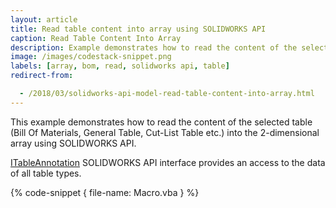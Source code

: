 ```yaml
---
layout: article
title: Read table content into array using SOLIDWORKS API
caption: Read Table Content Into Array
description: Example demonstrates how to read the content of the selected table (Bill Of Materials, General Table, Cut-List Table etc.) into the 2-dimensional array
image: /images/codestack-snippet.png
labels: [array, bom, read, solidworks api, table]
redirect-from:

  - /2018/03/solidworks-api-model-read-table-content-into-array.html
---
```

This example demonstrates how to read the content of the selected table (Bill Of Materials, General Table, Cut-List Table etc.) into the 2-dimensional array using SOLIDWORKS API.

[ITableAnnotation](http://help.solidworks.com/2018/english/api/sldworksapi/SolidWorks.Interop.sldworks~SolidWorks.Interop.sldworks.ITableAnnotation.html) SOLIDWORKS API interface provides an access to the data of all table types.

{% code-snippet { file-name: Macro.vba } %}